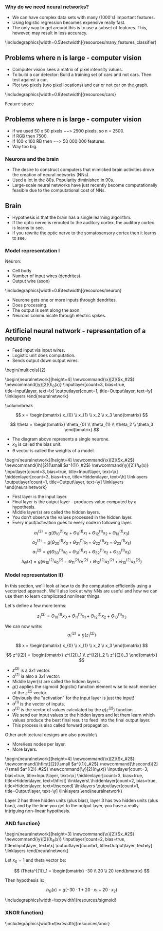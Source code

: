 ### Why do we need neural networks?

* We can have complex data sets with many (1000's) important features.
* Using logistic regression becomes expensive really fast.
* The only way to get around this is to use a subset of features. This, however, may result in less accuracy.


\includegraphics[width=0.5\textwidth]{resources/many_features_classifier}

## Problems where n is large - computer vision

* Computer vision sees a matrix of pixel intensity values.
* To build a car detector: Build a training set of cars and not cars. Then test against a car.
* Plot two pixels (two pixel locations) and car or not car on the graph.


\includegraphics[width=0.8\textwidth]{resources/cars}

Feature space
## Problems where n is large - computer vision

* If we used 50 x 50 pixels $-->$ 2500 pixels, so n = 2500.
* If RGB then 7500.
* If 100 x 100 RB then $-->$ 50 000 000 features.
* Way too big.


### Neurons and the brain


* The desire to construct computers that mimicked brain activities drove the creation of neural networks (NNs).
* Used a lot in the 80s. Popularity diminished in 90s.
* Large-scale neural networks have just recently become computationally feasible due to the computational cost of NNs.


## Brain


* Hypothesis is that the brain has a single learning algorithm.
* If the optic nerve is rerouted to the auditory cortex, the auditory cortex is learns to see.
* If you rewrite the optic nerve to the somatosensory cortex then it learns to see.


### Model representation I

Neuron:

* Cell body
* Number of input wires (dendrites)
* Output wire (axon)


\includegraphics[width=0.8\textwidth]{resources/neuron}


* Neurone gets one or more inputs through dendrites.
* Does processing.
* The output is sent along the axon.
* Neurons communicate through electric spikes.


## Artificial neural network - representation of a neurone


* Feed input via input wires.
* Logistic unit does computation.
* Sends output down output wires.


\begin{multicols}{2}

  \begin{neuralnetwork}[height=4]
    \newcommand{\x}[2]{$x_#2$}
    \newcommand{\y}[2]{$h_{\theta}(x)$}
    \inputlayer[count=3, bias=true, title=Input\\layer, text=\x]
    \outputlayer[count=1, title=Output\\layer, text=\y] \linklayers
  \end{neuralnetwork}

  \columnbreak

$$
x = \begin{bmatrix}
      x_{0} \\
      x_{1} \\
      x_2   \\
      x_3
    \end{bmatrix}
$$


$$
    \theta  = \begin{bmatrix}
      \theta_{0} \\
      \theta_{1} \\
      \theta_2   \\
      \theta_3
    \end{bmatrix}
$$

* The diagram above represents a single neurone.
* $x_0$ is called the bias unit.
* $\theta$ vector is called the weights of a model.


\begin{neuralnetwork}[height=4]
  \newcommand{\x}[2]{$x_#2$}
  \newcommand{\h}[2]{\small $a^{(1)}_#2$}
  \newcommand{\y}[2]{$h_{\theta}(x)$}
  \inputlayer[count=3, bias=true, title=Input\\layer, text=\x]
  \hiddenlayer[count=3, bias=true, title=Hidden\\layer, text=\h] \linklayers
  \outputlayer[count=1, title=Output\\layer, text=\y] \linklayers
\end{neuralnetwork}


* First layer is the input layer.
* Final layer is the output layer - produces value computed by a hypothesis.
* Middle layer(s) are called the hidden layers.
* You don't observe the values processed in the hidden layer.
* Every input/activation goes to every node in following layer.


$$a^{(2)}_1 = g(\Theta^{(1)}_{10}x_0+\Theta^{(1)}_{11}x_1+\Theta^{(1)}_{12}x_2+\Theta^{(1)}_{13}x_3)$$
$$a^{(2)}_2 = g(\Theta^{(1)}_{20}x_0+\Theta^{(1)}_{21}x_1+\Theta^{(1)}_{22}x_2+\Theta^{(1)}_{23}x_3)$$
$$a^{(2)}_1 = g(\Theta^{(1)}_{30}x_0+\Theta^{(1)}_{31}x_1+\Theta^{(1)}_{32}x_2+\Theta^{(1)}_{33}x_3)$$
$$h_{\Theta}(x) = g(\Theta^{(2)}_{10}a^{(2)}_0+\Theta^{(2)}_{11}a^{(2)}_1+\Theta^{(2)}_{12}a^{(2)}_2+\Theta^{(2)}_{13}a^{(2)}_3)$$

### Model representation II}
In this section, we'll look at how to do the computation efficiently using a vectorized approach. We'll also look at why NNs are useful and how we can use them to learn complicated nonlinear things.


Let's define a few more terms:

$$z^{(2)}_1 = \Theta^{(1)}_{10}x_0+\Theta^{(1)}_{11}x_1+\Theta^{(1)}_{12}x_2+\Theta^{(1)}_{13}x_3$$


We can now write:
$$a^{(2)}_1 = g(z^{(2)}_1)$$

$$
  x = \begin{bmatrix}
    x_{0} \\
    x_{1} \\
    x_2   \\
    x_3
  \end{bmatrix}
$$

$$
  z^{(2)} = \begin{bmatrix}
    z^{(2)}_1 \\
    z^{(2)}_2 \\
    z^{(2)}_3
  \end{bmatrix}
$$

* $z^{(2)}$ is a $3x1$ vector.
* $a^{(2)}$ ia also a $3x1$ vector.
* Middle layer(s) are called the hidden layers.
* $g()$ applies the sigmoid (logistic) function element wise to each member of the $z^{(2)}$ vector.
* Obviously the "activation" for the input layer is just the input!
* $a^{(1)}$ is the vector of inputs.
* $a^{(2)}$ is the vector of values calculated by the $g(z^{(2)})$ function.
* We send our input values to the hidden layers and let them learn which values produce the best final result to feed into the final output layer.
* This process is also called forward propagation.

Other architectural designs are also possible:\\

* More/less nodes per layer.
* More layers.


\begin{neuralnetwork}[height=4]
  \newcommand{\x}[2]{$x_#2$}
  \newcommand{\hfirst}[2]{\small $a^{(1)}_#2$}
  \newcommand{\hsecond}[2]{\small $a^{(2)}_#2$}
  \newcommand{\y}[2]{$h_{\theta}(x)$}
  \inputlayer[count=3, bias=true, title=Input\\layer, text=\x]
  \hiddenlayer[count=3, bias=true, title=Hidden\\layer, text=\hfirst] \linklayers\\
  \hiddenlayer[count=2, bias=true, title=Hidden\\layer, text=\hsecond] \linklayers
  \outputlayer[count=1, title=Output\\layer, text=\y] \linklayers
\end{neuralnetwork}


Layer 2 has three hidden units (plus bias), layer 3 has two hidden units (plus bias), and by the time you get to the output layer, you have a really intriguing non-linear hypothesis.

### AND function}

\begin{neuralnetwork}[height=3]
  \newcommand{\x}[2]{$x_#2$}
  \newcommand{\y}[2]{$h_{\theta}(x)$}
  \inputlayer[count=2, bias=true, title=Input\\layer, text=\x]
  \outputlayer[count=1, title=Output\\layer, text=\y] \linklayers
\end{neuralnetwork}


Let $x_0 = 1$ and theta vector be:

$$
  \Theta^{(1)}_1 = \begin{bmatrix}
    -30 \\
    20  \\
    20
  \end{bmatrix}
$$

Then hypothesis is:

$$h_{\Theta}(x) = g(-30 \cdot 1 + 20 \cdot x_1 + 20 \cdot x_2)$$

\includegraphics[width=\textwidth]{resources/sigmoid}

### XNOR function}

\includegraphics[width=\textwidth]{resources/xnor}
